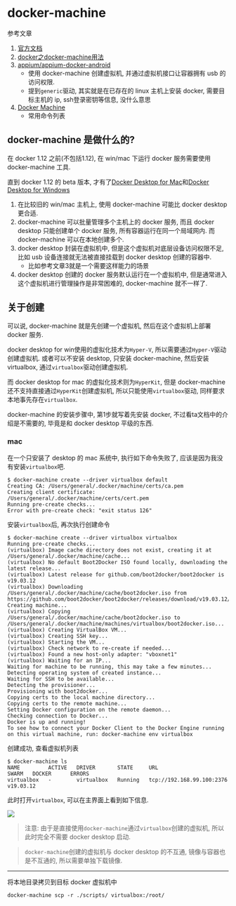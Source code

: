 # docker-machine

参考文章

1. [官方文档](https://docs.docker.com/machine/)
2. [docker之docker-machine用法](https://www.cnblogs.com/jsonhc/p/7784466.html)
3. [appium/appium-docker-android](https://github.com/appium/appium-docker-android)
    - 使用 docker-machine 创建虚拟机, 并通过虚拟机接口让容器拥有 usb 的访问权限.
    - 提到`generic`驱动, 其实就是在已存在的 linux 主机上安装 docker, 需要目标主机的 ip, ssh登录密钥等信息, 没什么意思
4. [Docker Machine](https://www.runoob.com/docker/docker-machine.html)
    - 常用命令列表

## docker-machine 是做什么的?

在 docker 1.12 之前(不包括1.12), 在 win/mac 下运行 docker 服务需要使用 docker-machine 工具.

直到 docker 1.12 的 beta 版本, 才有了[Docker Desktop for Mac](https://docs.docker.com/docker-for-mac/)和[Docker Desktop for Windows](https://docs.docker.com/docker-for-windows/)

1. 在比较旧的 win/mac 主机上, 使用 docker-machine 可能比 docker desktop 更合适.
2. docker-machine 可以批量管理多个主机上的 docker 服务, 而且 docker desktop 只能创建单个 docker 服务, 所有容器运行在同一个局域网内. 而 docker-machine 可以在本地创建多个.
3. docker desktop 封装在虚拟机中, 但是这个虚拟机对底层设备访问权限不足, 比如 usb 设备连接就无法被直接挂载到 docker desktop 创建的容器中.
    - 比如参考文章3就是一个需要这样能力的场景
4. docker desktop 创建的 docker 服务默认运行在一个虚拟机中, 但是通常进入这个虚拟机进行管理操作是非常困难的, docker-machine 就不一样了.

## 关于创建

可以说, docker-machine 就是先创建一个虚拟机, 然后在这个虚拟机上部署 docker 服务. 

docker desktop for win使用的虚拟化技术为`Hyper-V`, 所以需要通过`Hyper-V`驱动创建虚拟机. 或者可以不安装 desktop, 只安装 docker-machine, 然后安装 virtualbox, 通过`virtualbox`驱动创建虚拟机.

而 docker desktop for mac 的虚拟化技术则为`HyperKit`, 但是 docker-machine 还不支持直接通过`HyperKit`创建虚拟机, 所以只能使用`virtualbox`驱动, 同样要求本地事先存在`virtualbox`.

docker-machine 的安装步骤中, 第1步就写着先安装 docker, 不过看ta文档中的介绍是不需要的, 毕竟是和 docker desktop 平级的东西.

### mac

在一个只安装了 desktop 的 mac 系统中, 执行如下命令失败了, 应该是因为我没有安装`virtualbox`吧.

```log
$ docker-machine create --driver virtualbox default
Creating CA: /Users/general/.docker/machine/certs/ca.pem
Creating client certificate: /Users/general/.docker/machine/certs/cert.pem
Running pre-create checks...
Error with pre-create check: "exit status 126"
```

安装`virtualbox`后, 再次执行创建命令

```log
$ docker-machine create --driver virtualbox virtualbox
Running pre-create checks...
(virtualbox) Image cache directory does not exist, creating it at /Users/general/.docker/machine/cache...
(virtualbox) No default Boot2Docker ISO found locally, downloading the latest release...
(virtualbox) Latest release for github.com/boot2docker/boot2docker is v19.03.12
(virtualbox) Downloading /Users/general/.docker/machine/cache/boot2docker.iso from https://github.com/boot2docker/boot2docker/releases/download/v19.03.12/boot2docker.iso...
Creating machine...
(virtualbox) Copying /Users/general/.docker/machine/cache/boot2docker.iso to /Users/general/.docker/machine/machines/virtualbox/boot2docker.iso...
(virtualbox) Creating VirtualBox VM...
(virtualbox) Creating SSH key...
(virtualbox) Starting the VM...
(virtualbox) Check network to re-create if needed...
(virtualbox) Found a new host-only adapter: "vboxnet1"
(virtualbox) Waiting for an IP...
Waiting for machine to be running, this may take a few minutes...
Detecting operating system of created instance...
Waiting for SSH to be available...
Detecting the provisioner...
Provisioning with boot2docker...
Copying certs to the local machine directory...
Copying certs to the remote machine...
Setting Docker configuration on the remote daemon...
Checking connection to Docker...
Docker is up and running!
To see how to connect your Docker Client to the Docker Engine running on this virtual machine, run: docker-machine env virtualbox
```

创建成功, 查看虚拟机列表

```
$ docker-machine ls
NAME         ACTIVE   DRIVER       STATE     URL                         SWARM   DOCKER      ERRORS
virtualbox   -        virtualbox   Running   tcp://192.168.99.100:2376           v19.03.12
```

此时打开`virtualbox`, 可以在主界面上看到如下信息.

![](https://gitee.com/generals-space/gitimg/raw/master/93d71b0f28303c3edfba8652aeafa768.png)

> 注意: 由于是直接使用`docker-machine`通过`virtualbox`创建的虚拟机, 所以此时完全不需要 docker desktop 启动.

> `docker-machine`创建的虚拟机与 docker desktop 的不互通, 镜像与容器也是不互通的, 所以需要单独下载镜像.

------

将本地目录拷贝到目标 docker 虚拟机中

```
docker-machine scp -r ./scripts/ virtualbox:/root/
```
